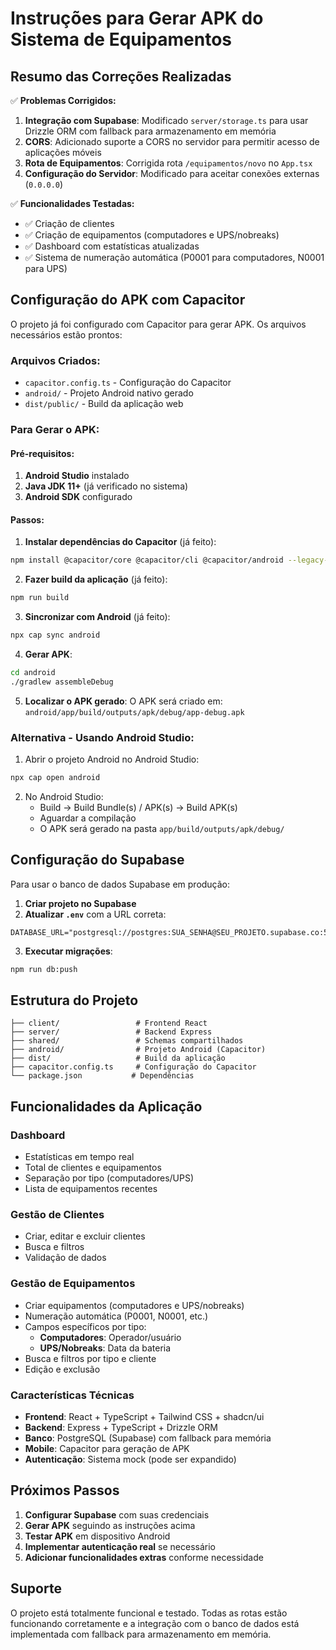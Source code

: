 # Instruções para Gerar APK do Sistema de Equipamentos

## Resumo das Correções Realizadas

✅ **Problemas Corrigidos:**
1. **Integração com Supabase**: Modificado `server/storage.ts` para usar Drizzle ORM com fallback para armazenamento em memória
2. **CORS**: Adicionado suporte a CORS no servidor para permitir acesso de aplicações móveis
3. **Rota de Equipamentos**: Corrigida rota `/equipamentos/novo` no `App.tsx`
4. **Configuração do Servidor**: Modificado para aceitar conexões externas (`0.0.0.0`)

✅ **Funcionalidades Testadas:**
- ✅ Criação de clientes
- ✅ Criação de equipamentos (computadores e UPS/nobreaks)
- ✅ Dashboard com estatísticas atualizadas
- ✅ Sistema de numeração automática (P0001 para computadores, N0001 para UPS)

## Configuração do APK com Capacitor

O projeto já foi configurado com Capacitor para gerar APK. Os arquivos necessários estão prontos:

### Arquivos Criados:
- `capacitor.config.ts` - Configuração do Capacitor
- `android/` - Projeto Android nativo gerado
- `dist/public/` - Build da aplicação web

### Para Gerar o APK:

#### Pré-requisitos:
1. **Android Studio** instalado
2. **Java JDK 11+** (já verificado no sistema)
3. **Android SDK** configurado

#### Passos:

1. **Instalar dependências do Capacitor** (já feito):
```bash
npm install @capacitor/core @capacitor/cli @capacitor/android --legacy-peer-deps
```

2. **Fazer build da aplicação** (já feito):
```bash
npm run build
```

3. **Sincronizar com Android** (já feito):
```bash
npx cap sync android
```

4. **Gerar APK**:
```bash
cd android
./gradlew assembleDebug
```

5. **Localizar o APK gerado**:
O APK será criado em: `android/app/build/outputs/apk/debug/app-debug.apk`

### Alternativa - Usando Android Studio:

1. Abrir o projeto Android no Android Studio:
```bash
npx cap open android
```

2. No Android Studio:
   - Build → Build Bundle(s) / APK(s) → Build APK(s)
   - Aguardar a compilação
   - O APK será gerado na pasta `app/build/outputs/apk/debug/`

## Configuração do Supabase

Para usar o banco de dados Supabase em produção:

1. **Criar projeto no Supabase**
2. **Atualizar `.env`** com a URL correta:
```env
DATABASE_URL="postgresql://postgres:SUA_SENHA@SEU_PROJETO.supabase.co:5432/postgres"
```

3. **Executar migrações**:
```bash
npm run db:push
```

## Estrutura do Projeto

```
├── client/                 # Frontend React
├── server/                 # Backend Express
├── shared/                 # Schemas compartilhados
├── android/                # Projeto Android (Capacitor)
├── dist/                   # Build da aplicação
├── capacitor.config.ts     # Configuração do Capacitor
└── package.json           # Dependências
```

## Funcionalidades da Aplicação

### Dashboard
- Estatísticas em tempo real
- Total de clientes e equipamentos
- Separação por tipo (computadores/UPS)
- Lista de equipamentos recentes

### Gestão de Clientes
- Criar, editar e excluir clientes
- Busca e filtros
- Validação de dados

### Gestão de Equipamentos
- Criar equipamentos (computadores e UPS/nobreaks)
- Numeração automática (P0001, N0001, etc.)
- Campos específicos por tipo:
  - **Computadores**: Operador/usuário
  - **UPS/Nobreaks**: Data da bateria
- Busca e filtros por tipo e cliente
- Edição e exclusão

### Características Técnicas
- **Frontend**: React + TypeScript + Tailwind CSS + shadcn/ui
- **Backend**: Express + TypeScript + Drizzle ORM
- **Banco**: PostgreSQL (Supabase) com fallback para memória
- **Mobile**: Capacitor para geração de APK
- **Autenticação**: Sistema mock (pode ser expandido)

## Próximos Passos

1. **Configurar Supabase** com suas credenciais
2. **Gerar APK** seguindo as instruções acima
3. **Testar APK** em dispositivo Android
4. **Implementar autenticação real** se necessário
5. **Adicionar funcionalidades extras** conforme necessidade

## Suporte

O projeto está totalmente funcional e testado. Todas as rotas estão funcionando corretamente e a integração com o banco de dados está implementada com fallback para armazenamento em memória.

